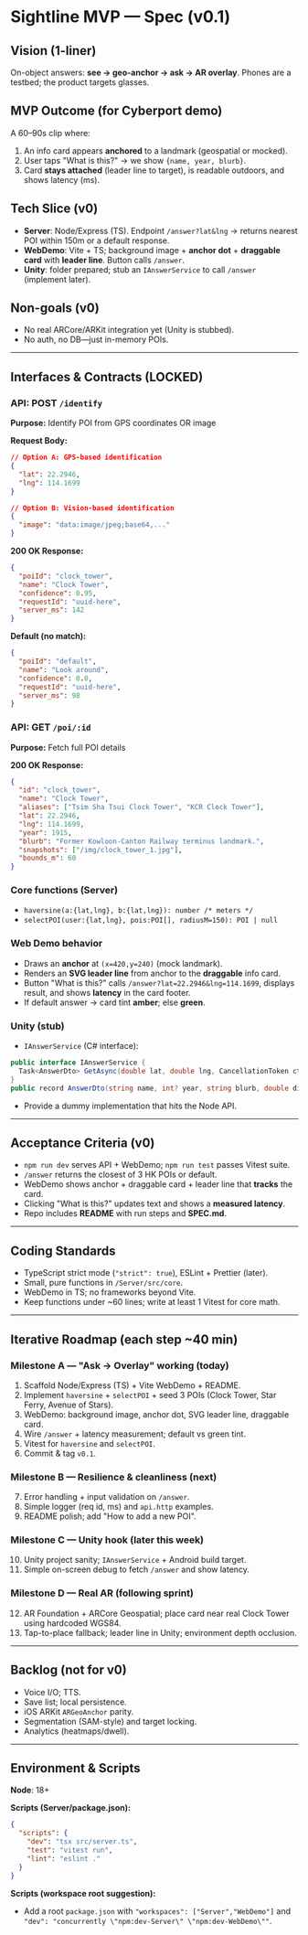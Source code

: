 # Sightline MVP — Spec (v0.1)

## Vision (1-liner)

On-object answers: **see → geo-anchor → ask → AR overlay**. Phones are a testbed; the product targets glasses.

## MVP Outcome (for Cyberport demo)

A 60–90s clip where:

1. An info card appears **anchored** to a landmark (geospatial or mocked).
2. User taps "What is this?" → we show `{name, year, blurb}`.
3. Card **stays attached** (leader line to target), is readable outdoors, and shows latency (ms).

## Tech Slice (v0)

- **Server**: Node/Express (TS). Endpoint `/answer?lat&lng` → returns nearest POI within 150m or a default response.
- **WebDemo**: Vite + TS; background image + **anchor dot** + **draggable card** with **leader line**. Button calls `/answer`.
- **Unity**: folder prepared; stub an `IAnswerService` to call `/answer` (implement later).

## Non-goals (v0)

- No real ARCore/ARKit integration yet (Unity is stubbed).
- No auth, no DB—just in-memory POIs.

---

## Interfaces & Contracts (LOCKED)

### API: POST `/identify`

**Purpose:** Identify POI from GPS coordinates OR image

**Request Body:**
```json
// Option A: GPS-based identification
{
  "lat": 22.2946,
  "lng": 114.1699
}

// Option B: Vision-based identification
{
  "image": "data:image/jpeg;base64,..."
}
```

**200 OK Response:**
```json
{
  "poiId": "clock_tower",
  "name": "Clock Tower",
  "confidence": 0.95,
  "requestId": "uuid-here",
  "server_ms": 142
}
```

**Default (no match):**
```json
{
  "poiId": "default",
  "name": "Look around",
  "confidence": 0.0,
  "requestId": "uuid-here",
  "server_ms": 98
}
```

### API: GET `/poi/:id`

**Purpose:** Fetch full POI details

**200 OK Response:**
```json
{
  "id": "clock_tower",
  "name": "Clock Tower",
  "aliases": ["Tsim Sha Tsui Clock Tower", "KCR Clock Tower"],
  "lat": 22.2946,
  "lng": 114.1699,
  "year": 1915,
  "blurb": "Former Kowloon-Canton Railway terminus landmark.",
  "snapshots": ["/img/clock_tower_1.jpg"],
  "bounds_m": 60
}
```

### Core functions (Server)

- `haversine(a:{lat,lng}, b:{lat,lng}): number /* meters */`
- `selectPOI(user:{lat,lng}, pois:POI[], radiusM=150): POI | null`

### Web Demo behavior

- Draws an **anchor** at `(x=420,y=240)` (mock landmark).
- Renders an **SVG leader line** from anchor to the **draggable** info card.
- Button "What is this?" calls `/answer?lat=22.2946&lng=114.1699`, displays result, and shows **latency** in the card footer.
- If default answer → card tint **amber**; else **green**.

### Unity (stub)

- `IAnswerService` (C# interface):

```csharp
public interface IAnswerService {
  Task<AnswerDto> GetAsync(double lat, double lng, CancellationToken ct = default);
}
public record AnswerDto(string name, int? year, string blurb, double distance_m, int latency_ms);
```

- Provide a dummy implementation that hits the Node API.

---

## Acceptance Criteria (v0)

- `npm run dev` serves API + WebDemo; `npm run test` passes Vitest suite.
- `/answer` returns the closest of 3 HK POIs or default.
- WebDemo shows anchor + draggable card + leader line that **tracks** the card.
- Clicking "What is this?" updates text and shows a **measured latency**.
- Repo includes **README** with run steps and **SPEC.md**.

---

## Coding Standards

- TypeScript strict mode (`"strict": true`), ESLint + Prettier (later).
- Small, pure functions in `/Server/src/core`.
- WebDemo in TS; no frameworks beyond Vite.
- Keep functions under ~60 lines; write at least 1 Vitest for core math.

---

## Iterative Roadmap (each step ~40 min)

### Milestone A — "Ask → Overlay" working (today)

1. Scaffold Node/Express (TS) + Vite WebDemo + README.
2. Implement `haversine` + `selectPOI` + seed 3 POIs (Clock Tower, Star Ferry, Avenue of Stars).
3. WebDemo: background image, anchor dot, SVG leader line, draggable card.
4. Wire `/answer` + latency measurement; default vs green tint.
5. Vitest for `haversine` and `selectPOI`.
6. Commit & tag `v0.1`.

### Milestone B — Resilience & cleanliness (next)

7. Error handling + input validation on `/answer`.
8. Simple logger (req id, ms) and `api.http` examples.
9. README polish; add "How to add a new POI".

### Milestone C — Unity hook (later this week)

10. Unity project sanity; `IAnswerService` + Android build target.
11. Simple on-screen debug to fetch `/answer` and show latency.

### Milestone D — Real AR (following sprint)

12. AR Foundation + ARCore Geospatial; place card near real Clock Tower using hardcoded WGS84.
13. Tap-to-place fallback; leader line in Unity; environment depth occlusion.

---

## Backlog (not for v0)

- Voice I/O; TTS.
- Save list; local persistence.
- iOS ARKit `ARGeoAnchor` parity.
- Segmentation (SAM-style) and target locking.
- Analytics (heatmaps/dwell).

---

## Environment & Scripts

**Node**: 18+

**Scripts (Server/package.json):**

```json
{
  "scripts": {
    "dev": "tsx src/server.ts",
    "test": "vitest run",
    "lint": "eslint ."
  }
}
```

**Scripts (workspace root suggestion):**

- Add a root `package.json` with `"workspaces": ["Server","WebDemo"]` and `"dev": "concurrently \"npm:dev-Server\" \"npm:dev-WebDemo\""`.


